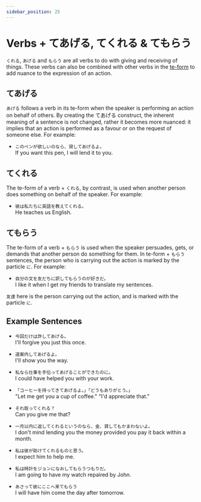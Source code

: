 ```yaml
---
sidebar_position: 25
---
```


# Verbs + てあげる, てくれる & てもらう

`くれる`, `あげる` and `もらう` are all verbs to do with giving and receiving of things. These verbs can also be combined with other verbs in the [te-form](../verbs/verb-teform) to add nuance to the expression of an action.

## てあげる

`あげる` follows a verb in its te-form when the speaker is performing an action on behalf of others. By creating the てあげる construct, the inherent meaning of a sentence is not changed, rather it becomes more nuanced: it implies that an action is performed as a favour or on the request of someone else. For example:

- ``このペンが欲しいのなら、貸してあげるよ。``  
  If you want this pen, I will lend it to you.

## てくれる

The te-form of a verb + `くれる`, by contrast, is used when another person does something on behalf of the speaker. For example:

- ``彼は私たちに英語を教えてくれる。``  
  He teaches us English.

## てもらう

The te-form of a verb + `もらう` is used when the speaker persuades, gets, or demands that another person do something for them. In te-form + `もらう` sentences, the person who is carrying out the action is marked by the particle `に`. For example:

- ``自分の文を友だちに訳してもらうのが好きだ。``  
  I like it when I get my friends to translate my sentences.

`友達` here is the person carrying out the action, and is marked with the particle `に`.

## Example Sentences

- ``今回だけは許してあげる。``  
  I'll forgive you just this once.

- ``道案内してあげるよ。``  
  I'll show you the way.

- ``私なら仕事を手伝ってあげることができたのに。``  
  I could have helped you with your work.

- ``「コーヒーを持ってきてあげるよ。」「どうもありがとう。」``  
  "Let me get you a cup of coffee." "I'd appreciate that."

- ``それ取ってくれる？``  
  Can you give me that?

- ``一月以内に返してくれるというのなら、金、貸してもかまわないよ。``  
  I don't mind lending you the money provided you pay it back within a month.

- ``私は彼が助けてくれるものと思う。``  
  I expect him to help me.

- ``私は時計をジョンになおしてもらうつもりだ。``  
  I am going to have my watch repaired by John.

- ``あさって彼にここへ来てもらう``  
  I will have him come the day after tomorrow.

